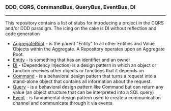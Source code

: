 

### DDD, CQRS, CommandBus, QueryBus, EventBus, DI  

---
This repository contains a list of stubs for introducing a project in the CQRS and/or DDD paradigm. The icing on the cake is DI without reflection and code generation


- [AggregateRoot](https://github.com/bordunosp/ddd/docs/AggregateRoot.md) - is the parent "Entity" to all other Entities and Value Objects within the Aggregate. A Repository operates upon an Aggregate Root.
- [Entity](https://github.com/bordunosp/ddd/docs/) - is something that has an identifier and an owner
- [DI](https://github.com/bordunosp/ddd/docs/) - (Dependency Injection) is a design pattern in which an object or function receives other objects or functions that it depends on
- [Command](https://github.com/bordunosp/ddd/docs/) - is a behavioral design pattern that turns a request into a stand-alone object that contains all information about the request.
- [Query](https://github.com/bordunosp/ddd/docs/) - is a behavioral design pattern like Command but can return any value (an object structure that can be interpreted into a SQL query)
- [Event](https://github.com/bordunosp/ddd/docs/) - is fundamental design pattern used to create a communication channel and communicate through it via events
